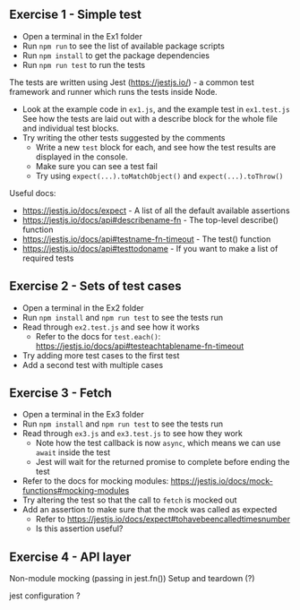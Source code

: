 ## Exercise 1 - Simple test

- Open a terminal in the Ex1 folder
- Run `npm run` to see the list of available package scripts
- Run `npm install` to get the package dependencies
- Run `npm run test` to run the tests

The tests are written using Jest (https://jestjs.io/) - a common test framework and runner which runs the tests inside Node.

- Look at the example code in `ex1.js`, and the example test in `ex1.test.js`  
  See how the tests are laid out with a describe block for the whole file and individual test blocks.
- Try writing the other tests suggested by the comments
  - Write a new `test` block for each, and see how the test results are displayed in the console.
  - Make sure you can see a test fail
  - Try using `expect(...).toMatchObject()` and `expect(...).toThrow()`

Useful docs:

- https://jestjs.io/docs/expect - A list of all the default available assertions
- https://jestjs.io/docs/api#describename-fn - The top-level describe() function
- https://jestjs.io/docs/api#testname-fn-timeout - The test() function
- https://jestjs.io/docs/api#testtodoname - If you want to make a list of required tests

## Exercise 2 - Sets of test cases

- Open a terminal in the Ex2 folder
- Run `npm install` and `npm run test` to see the tests run
- Read through `ex2.test.js` and see how it works
  - Refer to the docs for `test.each()`: https://jestjs.io/docs/api#testeachtablename-fn-timeout
- Try adding more test cases to the first test
- Add a second test with multiple cases

## Exercise 3 - Fetch

- Open a terminal in the Ex3 folder
- Run `npm install` and `npm run test` to see the tests run
- Read through `ex3.js` and `ex3.test.js` to see how they work
  - Note how the test callback is now `async`, which means we can use `await` inside the test
  - Jest will wait for the returned promise to complete before ending the test
- Refer to the docs for mocking modules: https://jestjs.io/docs/mock-functions#mocking-modules
- Try altering the test so that the call to `fetch` is mocked out
- Add an assertion to make sure that the mock was called as expected
  - Refer to https://jestjs.io/docs/expect#tohavebeencalledtimesnumber
  - Is this assertion useful?

## Exercise 4 - API layer

Non-module mocking (passing in jest.fn())
Setup and teardown (?)

jest configuration ?
